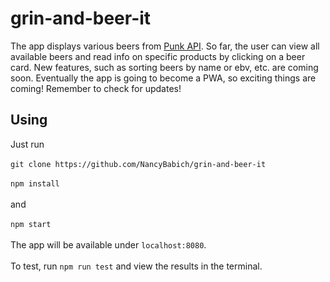 # grin-and-beer-it
The app displays various beers from [Punk API](https://punkapi.com/). So far, the user can view all available beers and read info on specific products by clicking on a beer card. New features, such as sorting beers by name or ebv, etc. are coming soon. Eventually the app is going to become a PWA, so exciting things are coming! Remember to check for updates!

## Using
Just run</br></br>
`git clone https://github.com/NancyBabich/grin-and-beer-it`</br></br>
`npm install`</br></br>
and</br></br>
`npm start`</br></br>
The app will be available under `localhost:8080`.</br></br>
To test, run `npm run test` and view the results in the terminal.

